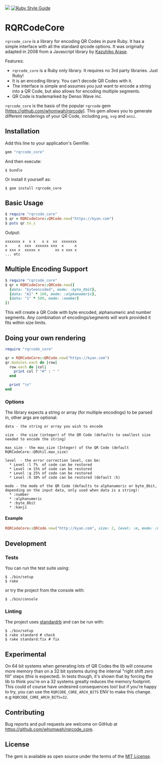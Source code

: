 ![](https://github.com/whomwah/rqrcode_core/actions/workflows/ruby.yml/badge.svg)
[![Ruby Style Guide](https://img.shields.io/badge/code_style-standard-brightgreen.svg)](https://github.com/testdouble/standard)

# RQRCodeCore

`rqrcode_core` is a library for encoding QR Codes in pure Ruby. It has a simple interface with all the standard qrcode options. It was originally adapted in 2008 from a Javascript library by [Kazuhiko Arase](https://github.com/kazuhikoarase).

Features:

* `rqrcode_core` is a Ruby only library. It requires no 3rd party libraries. Just Ruby!
* It is an encoding library. You can't decode QR Codes with it.
* The interface is simple and assumes you just want to encode a string into a QR Code, but also allows for encoding multiple segments.
* QR Code is trademarked by Denso Wave inc.

`rqrcode_core` is the basis of the popular `rqrcode` gem [https://github.com/whomwah/rqrcode]. This gem allows you to generate different renderings of your QR Code, including `png`, `svg` and `ansi`.

## Installation

Add this line to your application's Gemfile:

```ruby
gem "rqrcode_core"
```

And then execute:

    $ bundle

Or install it yourself as:

    $ gem install rqrcode_core

## Basic Usage

```ruby
$ require "rqrcode_core"
$ qr = RQRCodeCore::QRCode.new("https://kyan.com")
$ puts qr.to_s
```

Output:

```
xxxxxxx x  x x   x x  xx  xxxxxxx
x     x  xxx  xxxxxx xxx  x     x
x xxx x  xxxxx x       xx x xxx x
... etc
```

## Multiple Encoding Support

```ruby
$ require "rqrcode_core"
$ qr = RQRCodeCore::QRCode.new([
  {data: "byteencoded", mode: :byte_8bit},
  {data: "A1" * 100, mode: :alphanumeric},
  {data: "1" * 500, mode: :number}
])
```

This will create a QR Code with byte encoded, alphanumeric and number segments. Any combination of encodings/segments will work provided it fits within size limits.

## Doing your own rendering

```ruby
require "rqrcode_core"

qr = RQRCodeCore::QRCode.new("https://kyan.com")
qr.modules.each do |row|
  row.each do |col|
    print col ? "#" : " "
  end

  print "\n"
end
```

### Options

The library expects a string or array (for multiple encodings) to be parsed in, other args are optional.

```
data - the string or array you wish to encode

size - the size (integer) of the QR Code (defaults to smallest size needed to encode the string)

max_size - the max_size (Integer) of the QR Code (default RQRCodeCore::QRUtil.max_size)

level  - the error correction level, can be:
  * Level :l 7%  of code can be restored
  * Level :m 15% of code can be restored
  * Level :q 25% of code can be restored
  * Level :h 30% of code can be restored (default :h)

mode - the mode of the QR Code (defaults to alphanumeric or byte_8bit, depending on the input data, only used when data is a string):
  * :number
  * :alphanumeric
  * :byte_8bit
  * :kanji
```

#### Example

```ruby
RQRCodeCore::QRCode.new("http://kyan.com", size: 2, level: :m, mode: :byte_8bit)
```

## Development

### Tests

You can run the test suite using:

```
$ ./bin/setup
$ rake
```

or try the project from the console with:

```
$ ./bin/console
```

### Linting

The project uses [standardrb](https://github.com/testdouble/standard) and can be run with:

```
$ ./bin/setup
$ rake standard # check
$ rake standard:fix # fix
```

## Experimental

On 64 bit systems when generating lots of QR Codes the lib will consume more memory than on a 32 bit systems during the internal "right shift zero fill" steps (this is expected). In tests though, it's shown that by forcing the lib to think you're on a 32 systems greatly reduces the memory footprint. This could of course have undesired consequences too! but if you're happy to try, you can use the `RQRCODE_CORE_ARCH_BITS` ENV to make this change. e.g `RQRCODE_CORE_ARCH_BITS=32`.

## Contributing

Bug reports and pull requests are welcome on GitHub at https://github.com/whomwah/rqrcode_core.

## License

The gem is available as open source under the terms of the [MIT License](https://opensource.org/licenses/MIT).
